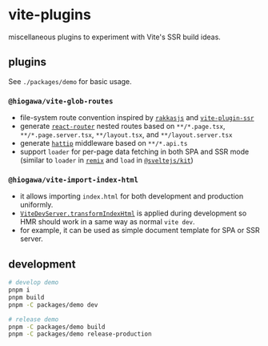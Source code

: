 # vite-plugins

miscellaneous plugins to experiment with Vite's SSR build ideas.

## plugins

See `./packages/demo` for basic usage.

### `@hiogawa/vite-glob-routes`

- file-system route convention inspired by [`rakkasjs`](https://github.com/rakkasjs/rakkasjs) and [`vite-plugin-ssr`](https://github.com/brillout/vite-plugin-ssr)
- generate [`react-router`](https://github.com/remix-run/react-router) nested routes based on `**/*.page.tsx`, `**/*.page.server.tsx`, `**/layout.tsx`, and `**/layout.server.tsx`
- generate [`hattip`](https://github.com/hattipjs/hattip) middleware based on `**/*.api.ts`
- support `loader` for per-page data fetching in both SPA and SSR mode (similar to `loader` in [`remix`](https://github.com/remix-run/remix/) and `load` in [`@sveltejs/kit`](https://github.com/sveltejs/kit))

### `@hiogawa/vite-import-index-html`

- it allows importing `index.html` for both development and production uniformly.
- [`ViteDevServer.transformIndexHtml`](https://vitejs.dev/guide/api-javascript.html#vitedevserver) is applied during development so HMR should work in a same way as normal `vite dev`.
- for example, it can be used as simple document template for SPA or SSR server.

## development

```sh
# develop demo
pnpm i
pnpm build
pnpm -C packages/demo dev

# release demo
pnpm -C packages/demo build
pnpm -C packages/demo release-production
```

